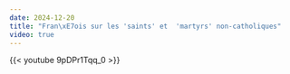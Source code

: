 ```yaml
---
date: 2024-12-20
title: "Fran\xE7ois sur les 'saints' et  'martyrs' non-catholiques"
video: true
---
```



{{< youtube 9pDPr1Tqq_0 >}}
